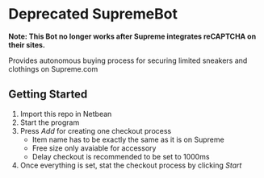 # Deprecated SupremeBot
<b> Note: This Bot no longer works after Supreme integrates reCAPTCHA on their sites.</b> 

Provides autonomous buying process for securing limited sneakers and clothings on Supreme.com

## Getting Started
1. Import this repo in Netbean
2. Start the program
3. Press <i> Add </i> for creating one checkout process
   - Item name has to be exactly the same as it is on Supreme
   - Free size only avaiable for accessory 
   - Delay checkout is recommended to be set to 1000ms
4. Once everything is set, stat the checkout process by clicking <i>Start</i>
